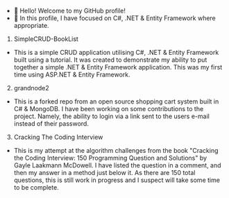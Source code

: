 - 👋 Hello! Welcome to my GitHub profile!
- 🌱 In this profile, I have focused on C#, .NET & Entity Framework where appropriate.

1) SimpleCRUD-BookList
 - This is a simple CRUD application utilising C#, .NET & Entity Framework built using a tutorial. It was created to demonstrate my ability to put together a simple .NET & Entity Framework application. This was my first time using ASP.NET & Entity Framework.

2) grandnode2
 - This is a forked repo from an open source shopping cart system built in C# & MongoDB. I have been working on some contributions to the project. Namely, the ability to login via a link sent to the users e-mail instead of their password.

3) Cracking The Coding Interview
 - This is my attempt at the algorithm challenges from the book "Cracking the Coding Interview: 150 Programming Question and Solutions" by Gayle Laakmann McDowell. I have listed the question in a comment, and then my answer in a method just below it. As there are 150 total questions, this is still work in progress and I suspect will take some time to be complete.

<!---
LeeDalchow/LeeDalchow is a ✨ special ✨ repository because its `README.md` (this file) appears on your GitHub profile.
You can click the Preview link to take a look at your changes.
--->
